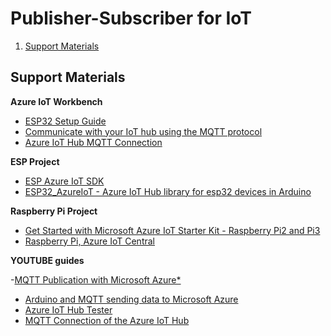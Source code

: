 # Publisher-Subscriber for IoT

1) [Support Materials](#materials)

## Support Materials <a name="materials"></a>

**Azure IoT Workbench**
- [ESP32 Setup Guide](https://github.com/microsoft/vscode-iot-workbench/blob/master/docs/esp32/esp32-setup.md)
- [Communicate with your IoT hub using the MQTT protocol](https://docs.microsoft.com/en-us/azure/iot-hub/iot-hub-mqtt-support)
- [Azure IoT Hub MQTT Connection](https://www.opc-router.com/azure-iot-hub-mqtt-connection/#AzureIoTHubMQTTClientConfiguration)

**ESP Project**
- [ESP Azure IoT SDK](https://github.com/espressif/esp-azure?fbclid=IwAR2gINJAbW_89AL0iq2T_c0TRb_Q0TVUISU9mHSa_gzrqex24haVat85E0s)
- [ESP32_AzureIoT - Azure IoT Hub library for esp32 devices in Arduino](https://github.com/VSChina/ESP32_AzureIoT_Arduino)

**Raspberry Pi Project**

- [Get Started with Microsoft Azure IoT Starter Kit - Raspberry Pi2 and Pi3](https://github.com/Azure-Samples/iot-hub-c-raspberrypi-getstartedkit/blob/master/README.md)
- [Raspberry Pi, Azure IoT Central](https://dev.to/azure/raspberry-pi-azure-iot-central-and-docker-container-debugging-56hn)

**YOUTUBE guides**

-[MQTT Publication with Microsoft Azure*](https://github.com/intel-iot-devkit/up-squared-grove-IoT-dev-kit-arduino-create/blob/master/examples/MqttPubAzure/README.md?fbclid=IwAR1bxSxw0JIXtDuJhlCDTFUfhoGYdaaCzHFHbjsBfHijY-wE4I6QQTx2_kk)
- [Arduino and MQTT sending data to Microsoft Azure](https://www.youtube.com/watch?v=SVfT3cT2rKE&t=371s&ab_channel=BrianWharton)
- [Azure IoT Hub Tester](https://www.codeproject.com/Articles/1173356/Azure-IoT-Hub-Tester)
- [MQTT Connection of the Azure IoT Hub](https://www.opc-router.com/azure-iot-hub-mqtt-connection/#AzureIoTHubMQTTClientConfiguration)
